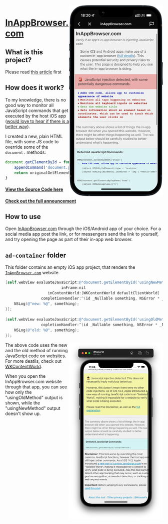 <img src="/assets/tiktok_framed.png" width="300" align="right">

# [InAppBrowser.com](https://InAppBrowser.com)

## What is this project?

Please read [this article](https://krausefx.com/blog/announcing-inappbrowsercom-see-what-javascript-commands-get-executed-in-an-in-app-browser) first

## How does it work?

To my knowledge, there is no good way to monitor all JavaScript commands that get executed by the host iOS app ([would love to hear if there is a better way](https://twitter.com/KrauseFx)).

I created a new, plain HTML file, with some JS code to override some of the `document.` methods:

```javascript
document.getElementById = function(a, b) {
    appendCommand('document.getElementById("' + a + '")')
    return originalGetElementById.apply(this, arguments);
}
```

<h4><a href="/index.html">View the Source Code here</a></h4>

<h4><a href="https://krausefx.com/blog/announcing-inappbrowsercom-see-what-javascript-commands-get-executed-in-an-in-app-browser">Check out the full announcement</a></h4>

## How to use

Open [InAppBrowser.com](https://InAppBrowser.com) through the iOS/Android app of your choice. For a social media app post the link, or for messengers send the link to yourself, and try opening the page as part of their in-app web browser.

## `ad-container` folder

This folder contains an empty iOS app project, that renders the [`InAppBrowser.com`](InAppBrowser.com) website. 

```objective-c
[self.webView evaluateJavaScript:@"document.getElementById('usingNewMethod')"
                         inFrame:nil
                   inContentWorld:[WKContentWorld defaultClientWorld]
                completionHandler:^(id _Nullable something, NSError * _Nullable error) {
    NSLog(@"new: %@", something);
}];

[self.webView evaluateJavaScript:@"document.getElementById('usingOldMethod')"
                copletionHandler:^(id _Nullable something, NSError * _Nullable error) {
    NSLog(@"old: %@", something);
}];
```

<img src="/assets/using-old-method.png" width="300" align="right">

The above code uses the new and the old method of running JavaScript code on websites. For more deatils, check out [WKContentWorld](https://developer.apple.com/documentation/webkit/wkcontentworld).

When you open the InAppBrowser.com website through that app, you can see how only the "usingOldMethod" output is shown, while the "usingNewMethod" output doesn't show up.
